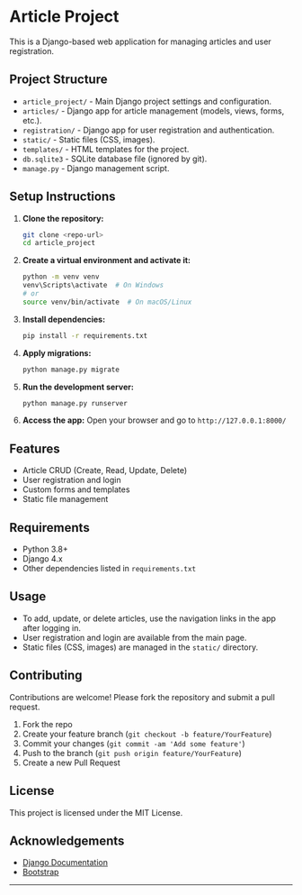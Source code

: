 # Article Project

This is a Django-based web application for managing articles and user registration.

## Project Structure

- `article_project/` - Main Django project settings and configuration.
- `articles/` - Django app for article management (models, views, forms, etc.).
- `registration/` - Django app for user registration and authentication.
- `static/` - Static files (CSS, images).
- `templates/` - HTML templates for the project.
- `db.sqlite3` - SQLite database file (ignored by git).
- `manage.py` - Django management script.

## Setup Instructions

1. **Clone the repository:**
   ```sh
   git clone <repo-url>
   cd article_project
   ```
2. **Create a virtual environment and activate it:**
   ```sh
   python -m venv venv
   venv\Scripts\activate  # On Windows
   # or
   source venv/bin/activate  # On macOS/Linux
   ```
3. **Install dependencies:**
   ```sh
   pip install -r requirements.txt
   ```
4. **Apply migrations:**
   ```sh
   python manage.py migrate
   ```
5. **Run the development server:**
   ```sh
   python manage.py runserver
   ```
6. **Access the app:**
   Open your browser and go to `http://127.0.0.1:8000/`

## Features
- Article CRUD (Create, Read, Update, Delete)
- User registration and login
- Custom forms and templates
- Static file management

## Requirements

- Python 3.8+
- Django 4.x
- Other dependencies listed in `requirements.txt`

## Usage

- To add, update, or delete articles, use the navigation links in the app after logging in.
- User registration and login are available from the main page.
- Static files (CSS, images) are managed in the `static/` directory.

## Contributing

Contributions are welcome! Please fork the repository and submit a pull request.

1. Fork the repo
2. Create your feature branch (`git checkout -b feature/YourFeature`)
3. Commit your changes (`git commit -am 'Add some feature'`)
4. Push to the branch (`git push origin feature/YourFeature`)
5. Create a new Pull Request

## License

This project is licensed under the MIT License.

## Acknowledgements

- [Django Documentation](https://docs.djangoproject.com/)
- [Bootstrap](https://getbootstrap.com/)

---
